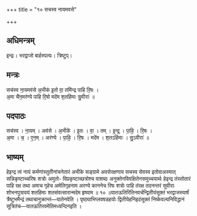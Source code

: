 +++
title = "१० सचस्व नायमवसे"

+++
## अधिमन्त्रम्
इन्द्रः। भरद्वाजो बार्हस्पत्यः। त्रिष्टुप्।

## मन्त्रः
सच॑स्व ना॒यमव॑से अ॒भीक॑ इ॒तो वा॒ तमि॑न्द्र पाहि रि॒षः ।  
अ॒मा चै॑न॒मर॑ण्ये पाहि रि॒षो मदे॑म श॒तहि॑माः सु॒वीराः॑ ॥

## पदपाठः
सच॑स्व । ना॒यम् । अव॑से । अ॒भीके॑ । इ॒तः । वा॒ । तम् । इ॒न्द्र॒ । पा॒हि॒ । रि॒षः ।  
अ॒मा । च॒ । ए॒न॒म् । अर॑ण्ये । पा॒हि॒ । रि॒षः । मदे॑म । श॒तऽहि॑माः । सु॒ऽवीराः॑ ॥

## भाष्यम्
हेइन्द्र त्वं नायं कर्मणांस्तुतीनांचनेतारं अभीके सङ्ग्रामे अवसेरक्षणाय सचस्व सेवस्व इतोवाअस्मात् सन्निकृष्टाच्चरिषः शत्रोः अमुतो- विप्रकृष्टाच्छत्रोश्च वाशब्दः अनुक्तेनविवक्षितेनसमुच्चयार्थः हेइन्द्र तंस्तोतारं पाहि रक्ष तथा अमाच गृहेच अमेतिगृहनाम अरण्ये काननेच रिषः शत्रोः पाहि तंरक्ष तदनन्तरं सुवीराः शोभनपुत्रावयं शतहिमाः शतसंवत्सारान्मदेम हृष्याम ॥ १० ॥यातऊतिरितिनवर्चन्द्वितीयंसूक्तं भरद्वाजस्यार्षं त्रैष्टुभमैन्द्रं तथाचानुक्रान्तं—यातेनवेति । पृष्ठ्याभिप्लवषडहयोः द्वितीयेहनिइदंसूक्तं निष्केवल्यनिविद्धानं सूत्रितंच—यातऊतिरवमेतिमध्यन्दिनइति ।